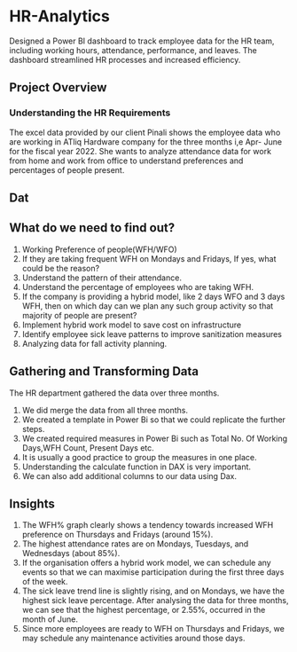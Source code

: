 # HR-Analytics
Designed a Power BI dashboard to track employee data for the HR team, including working hours, attendance, performance, and leaves. The dashboard streamlined HR processes and increased efficiency.
## Project Overview
### Understanding the HR Requirements
The excel data provided by our client Pinali shows the employee data who are working in ATliq Hardware company for the three months i,e Apr- June for the fiscal year 2022. She wants to analyze attendance data for work from home and work from office to understand preferences and percentages of people present.
## Dat

## What do we need to find out?
1. Working Preference of people(WFH/WFO)
2. If they are taking frequent WFH on Mondays and Fridays, If yes, what could be the reason?
3. Understand the pattern of their attendance.
4. Understand the percentage of employees who are taking WFH.
5. If the company is providing a hybrid model, like 2 days WFO and 3 days WFH, then on which day can we plan any such group 
   activity so that majority of people are present?
6. Implement hybrid work model to save cost on infrastructure
7. Identify employee sick leave patterns to improve sanitization measures
8. Analyzing data for fall activity planning.
## Gathering and Transforming Data
The HR department gathered the data over three months.
1. We did merge the data from all three months.
2. We created a template in Power Bi so that we could replicate the further steps.
3. We created required measures in Power Bi such as Total No. Of Working Days,WFH Count, Present Days etc.
4. It is usually a good practice to group the measures in one place.
5. Understanding the calculate function in DAX is very important.
6. We can also add additional columns to our data using Dax.
## Insights
1. The WFH% graph clearly shows a tendency towards increased WFH preference on Thursdays and Fridays (around 15%).
2. The highest attendance rates are on Mondays, Tuesdays, and Wednesdays (about 85%).
3. If the organisation offers a hybrid work model, we can schedule any events so that we can maximise participation during 
   the first three days of the week.
4. The sick leave trend line is slightly rising, and on Mondays, we have the highest sick leave percentage. After analysing 
   the data for three months, we can see that the highest percentage, or 2.55%, occurred in the month of June.
5. Since more employees are ready to WFH on Thursdays and Fridays, we may schedule any maintenance activities around those 
   days.


